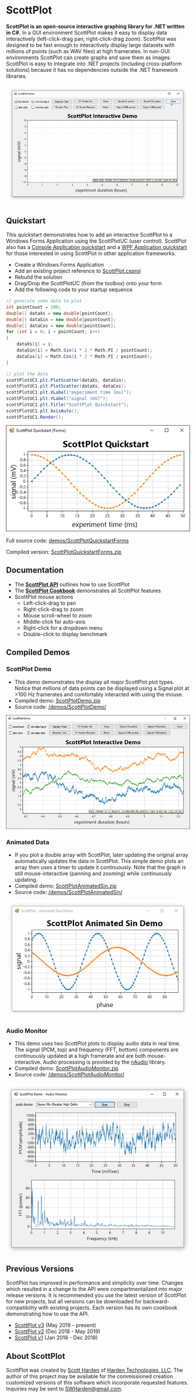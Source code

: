 # ScottPlot

**ScottPlot is an open-source interactive graphing library for .NET written in C#.** 
In a GUI environment ScottPlot makes it easy to display data interactively (left-click-drag pan, right-click-drag zoom). ScottPlot was designed to be fast enough to interactively display large datasets with millions of points (such as WAV files) at high framerates. In non-GUI environments ScottPlot can create graphs and save them as images. ScottPlot is easy to integrate into .NET projects (including cross-platform solutions) because it has no dependencies outside the .NET framework libraries.

![](/demos/ScottPlotDemo/compiled/ScottPlotDemo.gif)

## Quickstart
This quickstart demonstrates how to add an interactive ScottPlot to a Windows Forms Application using the ScottPlotUC (user control).  ScottPlot also has a [Console Application quickstart](/doc/quickstart-console.md) and a [WPF Application quickstart](/doc/quickstart-WPF.md) for those interested in using ScottPlot in other application frameworks. 

* Create a Windows Forms Application
* Add an existing project reference to [ScottPlot.csproj](/src/ScottPlot/ScottPlot.csproj)
* Rebuild the solution
* Drag/Drop the ScottPlotUC (from the toolbox) onto your form
* Add the following code to your startup sequence

```cs
// generate some data to plot
int pointCount = 100;
double[] dataXs = new double[pointCount];
double[] dataSin = new double[pointCount];
double[] dataCos = new double[pointCount];
for (int i = 0; i < pointCount; i++)
{
	dataXs[i] = i;
	dataSin[i] = Math.Sin(i * 2 * Math.PI / pointCount);
	dataCos[i] = Math.Cos(i * 2 * Math.PI / pointCount);
}
```

```cs
// plot the data
scottPlotUC1.plt.PlotScatter(dataXs, dataSin);
scottPlotUC1.plt.PlotScatter(dataXs, dataCos);
scottPlotUC1.plt.XLabel("experiment time (ms)");
scottPlotUC1.plt.YLabel("signal (mV)");
scottPlotUC1.plt.Title("ScottPlot Quickstart");
scottPlotUC1.plt.AxisAuto();
scottPlotUC1.Render();
```

![](/demos/ScottPlotQuickstartForms/compiled/ScottPlotQuickstartForms.png)

Full source code: [demos/ScottPlotQuickstartForms](/demos/ScottPlotQuickstartForms) 

Compiled version: [ScottPlotQuickstartForms.zip](/demos/ScottPlotQuickstartForms/compiled/ScottPlotQuickstartForms.zip)

## Documentation
* The **[ScottPlot API](/doc/)** outlines how to use ScottPlot
* The **[ScottPlot Cookbook](/doc/cookbook/README.md)** demonstrates all ScottPlot features
* ScottPlot mouse actions
  * Left-click-drag to pan
  * Right-click-drag to zoom
  * Mouse scroll-wheel to zoom
  * Middle-click for auto-axis
  * Right-click for a dropdown menu
  * Double-click to display benchmark

## Compiled Demos

### ScottPlot Demo
* This demo demonstrates the display all major ScottPlot plot types. Notice that _millions_ of data points can be displayed using a Signal plot at >100 Hz framerates and comfortably interacted with using the mouse.
* Compiled demo: [ScottPlotDemo.zip](/demos/ScottPlotDemo/compiled/ScottPlotDemo.zip)
* Source code: [/demos/ScottPlotDemo/](/demos/ScottPlotDemo/)

![](/demos/ScottPlotDemo/compiled/ScottPlotDemo.png)

### Animated Data
* If you plot a double array with ScottPlot, later updating the original array automatically updates the data in ScottPlot. This simple demo plots an array then uses a timer to update it continuously. Note that the graph is still mouse-interactive (panning and zooming) while continuously updating. 
* Compiled demo: [ScottPlotAnimatedSin.zip](demos/ScottPlotAnimatedSin/compiled/ScottPlotAnimatedSin.zip)
* Source code: [/demos/ScottPlotAnimatedSin/](/demos/ScottPlotAnimatedSin/)

![](demos/ScottPlotAnimatedSin/compiled/ScottPlotAnimatedSin.gif)

### Audio Monitor
* This demo uses two ScottPlot plots to display audio data in real time. The signal (PCM, top) and frequency (FFT, bottom) components are continuously updated at a high framerate and are both mouse-interactive. Audio processing is provided by the [nAudio](https://github.com/naudio/NAudio) library.
* Compiled demo: [ScottPlotAudioMonitor.zip](/demos/ScottPlotAudioMonitor/compiled/ScottPlotAudioMonitor.zip)
* Source code: [/demos/ScottPlotAudioMonitor/](/demos/ScottPlotAudioMonitor/)

![](/demos/ScottPlotAudioMonitor/compiled/ScottPlotAudioMonitor.gif)

## Previous Versions
ScottPlot has improved in performance and simplicity over time. Changes which resulted in a change to the API were compartmentalized into major release versions. It is recommended you use the latest version of ScottPlot for new projects, but all versions can be downloaded for backward-compatibility with existing projects. Each version has its own cookbook demonstrating how to use the API.
* [ScottPlot v3](https://github.com/swharden/ScottPlot/) (May 2019 - present)
* [ScottPlot v2](https://github.com/swharden/ScottPlot/tree/2.1) (Dec 2018 - May 2019)
* [ScottPlot v1](https://github.com/swharden/ScottPlot/tree/1.0) (Jan 2018 - Dec 2018)

## About ScottPlot

ScottPlot was created by [Scott Harden](http://www.SWHarden.com/) of [Harden Technologies, LLC](http://tech.swharden.com). The author of this project may be available for the commissioned creation customized versions of this software which incorporate requested features. Inquiries may be sent to [SWHarden@gmail.com](mailto:swharden@gmail.com).
